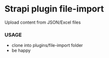 # Strapi plugin file-import

Upload content from JSON/Excel files

### USAGE
- clone into plugins/file-import folder
- be happy
